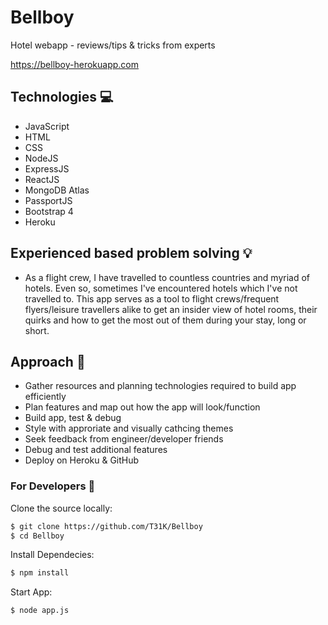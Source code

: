 # Bellboy
Hotel webapp - reviews/tips &amp; tricks from experts

https://bellboy-herokuapp.com



## Technologies :computer:
- JavaScript
- HTML
- CSS
- NodeJS
- ExpressJS
- ReactJS
- MongoDB Atlas
- PassportJS
- Bootstrap 4
- Heroku

## Experienced based problem solving :bulb:
- As a flight crew, I have travelled to countless countries and myriad of hotels. Even so, sometimes I've encountered hotels which I've not travelled to.
This app serves as a tool to flight crews/frequent flyers/leisure travellers alike to get an insider view of hotel rooms, their quirks and how to get the
most out of them during your stay, long or short.


## Approach :page_facing_up:
- Gather resources and planning technologies required to build app efficiently
- Plan features and map out how the app will look/function
- Build app, test & debug
- Style with approriate and visually cathcing themes
- Seek feedback from engineer/developer friends 
- Debug and test additional features
- Deploy on Heroku & GitHub


### For Developers :wrench:
Clone the source locally:
```sh
$ git clone https://github.com/T31K/Bellboy
$ cd Bellboy
```
Install Dependecies:
```sh
$ npm install
```

Start App:
```sh
$ node app.js
```
